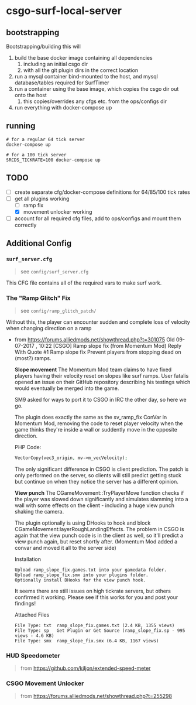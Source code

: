 # csgo-surf-local-server

## bootstrapping

Bootstrapping/building this will

1. build the base docker image containing all dependencies
    1. including an initial csgo dir
    2. with all the git plugin dirs in the correct location
2. run a mysql container bind-mounted to the host, and mysql database/tables required for SurfTimer
3. run a container using the base image, which copies the csgo dir out onto the host
    1. this copies/overrides any cfgs etc. from the ops/configs dir
4. run everything with docker-compose up

## running

```shell
# for a regular 64 tick server
docker-compose up

# for a 100 tick server
SRCDS_TICKRATE=100 docker-compose up
```

## TODO

- [ ] create separate cfg/docker-compose definitions for 64/85/100 tick rates
- [ ] get all plugins working
  - [ ] ramp fix
  - [x] movement unlocker working
- [ ] account for all required cfg files, add to ops/configs and mount them correctly

## Additional Config

### `surf_server.cfg`

> see `config/surf_server.cfg`

This CFG file contains all of the required vars to make surf work.

### The "Ramp Glitch" Fix

> see `config/ramp_glitch_patch/`

Without this, the player can encounter sudden and complete loss of velocity when
changing direction on a ramp

- from https://forums.alliedmods.net/showthread.php?t=301075
    Old 09-07-2017 , 10:22   [CSGO] Ramp slope fix (from Momentum Mod)
    Reply With Quote #1
    Ramp slope fix
    Prevent players from stopping dead on (most?) ramps.

    **Slope movement**
    The Momentum Mod team claims to have fixed players having their velocity reset on slopes like surf ramps.
    User fatalis opened an issue on their GitHub repository describing his testings which would eventually be merged into
    the game.

    SM9 asked for ways to port it to CSGO in IRC the other day, so here we go.

    The plugin does exactly the same as the sv_ramp_fix ConVar in Momentum Mod, removing the code to reset player velocity
    when the game thinks they're inside a wall or suddently move in the opposite direction.

    PHP Code:
    ```php
    VectorCopy(vec3_origin, mv->m_vecVelocity);
    ```
    The only significant difference in CSGO is client prediction. The patch is only performed on the server, so clients
    will still predict getting stuck but continue on when they notice the server has a different opinion.

    **View punch**
    The CGameMovement::TryPlayerMove function checks if the player was slowed down significantly and simulates
    slamming into a wall with some effects on the client - including a huge view punch shaking the camera.

    The plugin optionally is using DHooks to hook and block CGameMovement:layerRoughLandingEffects. The problem in CSGO is
    again that the view punch code is in the client as well, so it'll predict a view punch again, but reset shortly after.
    (Momentum Mod added a convar and moved it all to the server side)

    Installation
    ```text
    Upload ramp_slope_fix.games.txt into your gamedata folder.
    Upload ramp_slope_fix.smx into your plugins folder.
    Optionally install DHooks for the view punch hook.
    ```

    It seems there are still issues on high tickrate servers, but others confirmed it working. Please see if this works
    for you and post your findings!

    Attached Files
    ```text
    File Type: txt	ramp_slope_fix.games.txt (2.4 KB, 1355 views)
    File Type: sp	Get Plugin or Get Source (ramp_slope_fix.sp - 995 views - 4.6 KB)
    File Type: smx	ramp_slope_fix.smx (6.4 KB, 1167 views)
    ```

### HUD Speedometer

> from https://github.com/kiljon/extended-speed-meter

### CSGO Movement Unlocker

> from https://forums.alliedmods.net/showthread.php?t=255298
